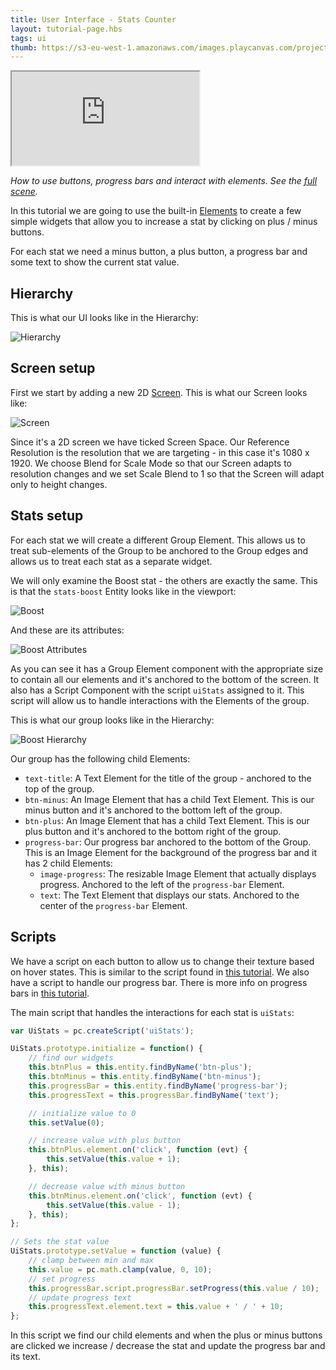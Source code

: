 ```yaml
---
title: User Interface - Stats Counter
layout: tutorial-page.hbs
tags: ui
thumb: https://s3-eu-west-1.amazonaws.com/images.playcanvas.com/projects/12/501978/12B6CE-image-75.jpg
---
```


<iframe src="https://playcanv.as/p/XVLr9TWc/"></iframe>

*How to use buttons, progress bars and interact with elements. See the [full scene][1].*

In this tutorial we are going to use the built-in [Elements][2] to create a few simple widgets that allow you to increase a stat by clicking on plus / minus buttons.

For each stat we need a minus button, a plus button, a progress bar and some text to show the current stat value.

## Hierarchy

This is what our UI looks like in the Hierarchy:

![Hierarchy][4]

## Screen setup

First we start by adding a new 2D [Screen][3]. This is what our Screen looks like:

![Screen][5]

Since it's a 2D screen we have ticked Screen Space. Our Reference Resolution is the resolution that we are targeting - in this case it's 1080 x 1920. We choose Blend for Scale Mode so that our Screen adapts to resolution changes and we set Scale Blend to 1 so that the Screen will adapt only to height changes.

## Stats setup

For each stat we will create a different Group Element. This allows us to treat sub-elements of the Group to be anchored to the Group edges and allows us to treat each stat as a separate widget.

We will only examine the Boost stat - the others are exactly the same. This is that the `stats-boost` Entity looks like in the viewport:

![Boost][6]

And these are its attributes:

![Boost Attributes][7]

As you can see it has a Group Element component with the appropriate size to contain all our elements and it's anchored to the bottom of the screen. It also has a Script Component with the script `uiStats` assigned to it. This script will allow us to handle interactions with the Elements of the group.

This is what our group looks like in the Hierarchy:

![Boost Hierarchy][8]

Our group has the following child Elements:

* `text-title`: A Text Element for the title of the group - anchored to the top of the group.
* `btn-minus`: An Image Element that has a child Text Element. This is our minus button and it's anchored to the bottom left of the group.
* `btn-plus`: An Image Element that has a child Text Element. This is our plus button and it's anchored to the bottom right of the group.
* `progress-bar`: Our progress bar anchored to the bottom of the Group. This is an Image Element for the background of the progress bar and it has 2 child Elements:
    * `image-progress`: The resizable Image Element that actually displays progress. Anchored to the left of the `progress-bar` Element.
    * `text`: The Text Element that displays our stats. Anchored to the center of the `progress-bar` Element.

## Scripts

We have a script on each button to allow us to change their texture based on hover states. This is similar to the script found in [this tutorial][9]. We also have a script to handle our progress bar. There is more info on progress bars in [this tutorial][10].

The main script that handles the interactions for each stat is `uiStats`:

```javascript
var UiStats = pc.createScript('uiStats');

UiStats.prototype.initialize = function() {
    // find our widgets
    this.btnPlus = this.entity.findByName('btn-plus');
    this.btnMinus = this.entity.findByName('btn-minus');
    this.progressBar = this.entity.findByName('progress-bar');
    this.progressText = this.progressBar.findByName('text');

    // initialize value to 0
    this.setValue(0);

    // increase value with plus button
    this.btnPlus.element.on('click', function (evt) {
        this.setValue(this.value + 1);
    }, this);

    // decrease value with minus button
    this.btnMinus.element.on('click', function (evt) {
        this.setValue(this.value - 1);
    }, this);
};

// Sets the stat value
UiStats.prototype.setValue = function (value) {
    // clamp between min and max
    this.value = pc.math.clamp(value, 0, 10);
    // set progress
    this.progressBar.script.progressBar.setProgress(this.value / 10);
    // update progress text
    this.progressText.element.text = this.value + ' / ' + 10;
};
```

In this script we find our child elements and when the plus or minus buttons are clicked we increase / decrease the stat and update the progress bar and its text.

[1]: https://playcanvas.com/editor/scene/547905
[2]: /user-manual/user-interface/elements/
[3]: /user-manual/user-interface/screens/
[4]: /images/tutorials/ui/stats/hierarchy.png
[5]: /images/tutorials/ui/stats/screen.png
[6]: /images/tutorials/ui/stats/boost-editor.png
[7]: /images/tutorials/ui/stats/boost-attributes.png
[8]: /images/tutorials/ui/stats/boost-hierarchy.png
[9]: /tutorials/ui-elements-buttons/
[10]: /tutorials/ui-elements-progress/
